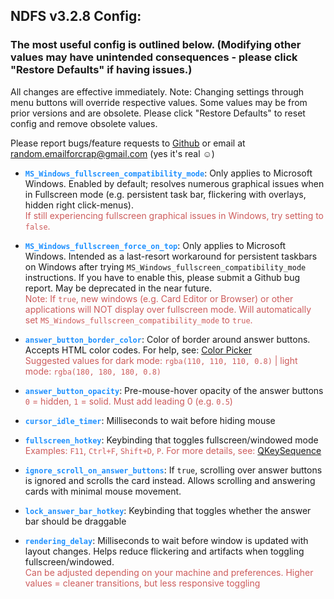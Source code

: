 ## NDFS v3.2.8 Config:
### The most useful config is outlined below. (Modifying other values may have unintended consequences - please click "Restore Defaults" if having issues.)  

All changes are effective immediately. Note: Changing settings through menu buttons will override respective values. Some values may be from prior versions and are obsolete. Please click "Restore Defaults" to reset config and remove obsolete values.

Please report bugs/feature requests to [Github](https://github.com/Quip13/No-Distractions-Full-Screen/issues) or email at random.emailforcrap@gmail.com (yes it's real &#9786;)  


-  <span style="color:dodgerblue">**`MS_Windows_fullscreen_compatibility_mode`**</span>:
  Only applies to Microsoft Windows. Enabled by default; resolves numerous graphical issues when in Fullscreen mode (e.g. persistent task bar, flickering with overlays, hidden right click-menus).  
  <span style="color:indianred">If still experiencing fullscreen graphical issues in Windows, try setting to `false`.

-  <span style="color:dodgerblue">**`MS_Windows_fullscreen_force_on_top`**</span>: Only applies to Microsoft Windows. Intended as a last-resort workaround for persistent taskbars on Windows after trying `MS_Windows_fullscreen_compatibility_mode` instructions. If you have to enable this, please submit a Github bug report. May be deprecated in the near future.  
  <span style="color:indianred">Note: If `true`, new windows (e.g. Card Editor or Browser) or other applications will NOT display over fullscreen mode. Will automatically set `MS_Windows_fullscreen_compatibility_mode` to `true`.</span>

-  <span style="color:dodgerblue">**`answer_button_border_color`**</span>: Color of border around answer buttons. Accepts HTML color codes. For help, see: [Color Picker](https://www.hexcolortool.com/#6e6e6e,0.8)  
  <span style="color:indianred">Suggested values for dark mode: `rgba(110, 110, 110, 0.8)` | light mode: `rgba(180, 180, 180, 0.8)`</span>

-  <span style="color:dodgerblue">**`answer_button_opacity`**</span>: Pre-mouse-hover opacity of the answer buttons  
  <span style="color:indianred">`0` = hidden, `1` = solid. Must add leading 0 (e.g. `0.5`)</span>

-  <span style="color:dodgerblue">**`cursor_idle_timer`**</span>: Milliseconds to wait before hiding mouse

-  <span style="color:dodgerblue">**`fullscreen_hotkey`**</span>: Keybinding that toggles fullscreen/windowed mode  
  <span style="color:indianred">Examples:  `F11`,  `Ctrl+F`,  `Shift+D`,  `P`. For more details, see: [QKeySequence](https://doc.qt.io/qtforpython/PySide2/QtGui/QKeySequence.html?highlight=qkeysequence#PySide2.QtGui.QKeySequence)</span>

-  <span style="color:dodgerblue">**`ignore_scroll_on_answer_buttons`**</span>: If `true`, scrolling over answer buttons is ignored and scrolls the card instead. Allows scrolling and answering cards with minimal mouse movement.

-  <span style="color:dodgerblue">**`lock_answer_bar_hotkey`**</span>: Keybinding that toggles whether the answer bar should be draggable  

-  <span style="color:dodgerblue">**`rendering_delay`**</span>: Milliseconds to wait before window is updated with layout changes. Helps reduce flickering and artifacts when toggling fullscreen/windowed.  
  <span style="color:indianred">Can be adjusted depending on your machine and preferences. Higher values = cleaner transitions, but less responsive toggling</span>
